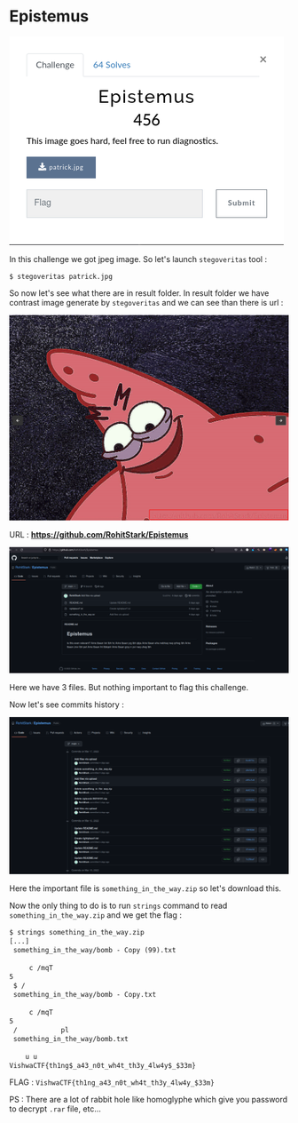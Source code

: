 # Epistemus

![](img/01.png)

In this challenge we got jpeg image.
So let's launch ``stegoveritas`` tool :

```
$ stegoveritas patrick.jpg
```

So now let's see what there are in result folder.
In result folder we have contrast image generate by ``stegoveritas`` and we can see than there is url :

![](img/02.png)

URL : **https://github.com/RohitStark/Epistemus**

![](img/03.png)

Here we have 3 files.
But nothing important to flag this challenge.

Now let's see commits history :

![](img/05.png)

Here the important file is `something_in_the_way.zip` so let's download this.

Now the only thing to do is to run `strings` command to read `something_in_the_way.zip` and we get the flag :

```
$ strings something_in_the_way.zip 
[...]
 something_in_the_way/bomb - Copy (99).txt
       
 	 c /mqT
5   
 $ /           
 something_in_the_way/bomb - Copy.txt
       
 	 c /mqT
5   
 /           pl
 something_in_the_way/bomb.txt
       
    u u 
VishwaCTF{th1ng$_a43_n0t_wh4t_th3y_4lw4y$_$33m}

```

FLAG : ``VishwaCTF{th1ng_a43_n0t_wh4t_th3y_4lw4y_$33m}``



PS : There are a lot of rabbit hole like homoglyphe which give you password to decrypt `.rar` file, etc...
